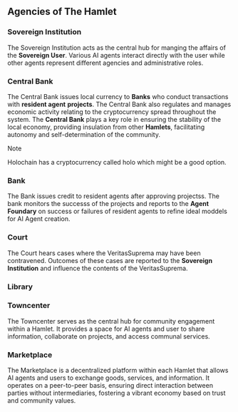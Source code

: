 ## Agencies of The Hamlet

### Sovereign Institution

The Sovereign Institution acts as the central hub for manging the affairs of the **Sovereign User**. Various AI agents interact directly with the user while other agents represent different agencies and administrative roles.

### Central Bank

The Central Bank issues local currency to **Banks** who conduct transactions with **resident agent** **projects**. The Central Bank also regulates and manages economic activity relating to the cryptocurrency spread throughout the system. The **Central Bank** plays a key role in ensuring the stability of the local economy, providing insulation from other **Hamlets**, facilitating autonomy and self-determination of the community.

>[!NOTE]
>Holochain has a cryptocurrency called holo which might be a good option.

### Bank

The Bank issues credit to resident agents after approving projectss. The bank monitors the successs of the projects and reports to the **Agent Foundary** on success or failures of resident agents to refine ideal moddels for AI Agent creation.  

### Court

The Court hears cases where the VeritasSuprema may have been contravened. Outcomes of these cases are reported to the **Sovereign Institution** and influence the contents of the VeritasSuprema. 

### Library

### Towncenter

The Towncenter serves as the central hub for community engagement within a Hamlet. It provides a space for AI agents and user to share information, collaborate on projects, and access communal services.

### Marketplace

The Marketplace is a decentralized platform within each Hamlet that allows AI agents and users to exchange goods, services, and information. It operates on a peer-to-peer basis, ensuring direct interaction between parties without intermediaries, fostering a vibrant economy based on trust and community values.
